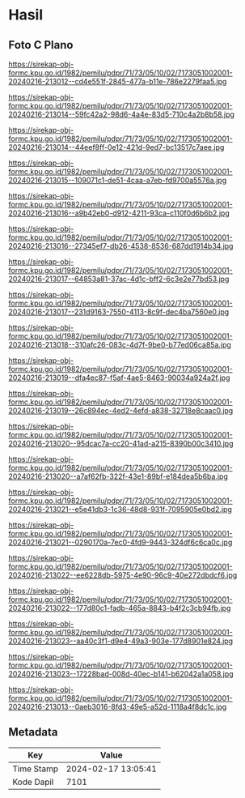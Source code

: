 # Hasil

## Foto C Plano

https://sirekap-obj-formc.kpu.go.id/1982/pemilu/pdpr/71/73/05/10/02/7173051002001-20240216-213012--cd4e551f-2845-477a-b11e-786e2279faa5.jpg

https://sirekap-obj-formc.kpu.go.id/1982/pemilu/pdpr/71/73/05/10/02/7173051002001-20240216-213014--59fc42a2-98d6-4a4e-83d5-710c4a2b8b58.jpg

https://sirekap-obj-formc.kpu.go.id/1982/pemilu/pdpr/71/73/05/10/02/7173051002001-20240216-213014--44eef8ff-0e12-421d-9ed7-bc13517c7aee.jpg

https://sirekap-obj-formc.kpu.go.id/1982/pemilu/pdpr/71/73/05/10/02/7173051002001-20240216-213015--109071c1-de51-4caa-a7eb-fd9700a5576a.jpg

https://sirekap-obj-formc.kpu.go.id/1982/pemilu/pdpr/71/73/05/10/02/7173051002001-20240216-213016--a9b42eb0-d912-4211-93ca-c110f0d6b6b2.jpg

https://sirekap-obj-formc.kpu.go.id/1982/pemilu/pdpr/71/73/05/10/02/7173051002001-20240216-213016--27345ef7-db26-4538-8536-687dd1914b34.jpg

https://sirekap-obj-formc.kpu.go.id/1982/pemilu/pdpr/71/73/05/10/02/7173051002001-20240216-213017--64853a81-37ac-4d1c-bff2-6c3e2e77bd53.jpg

https://sirekap-obj-formc.kpu.go.id/1982/pemilu/pdpr/71/73/05/10/02/7173051002001-20240216-213017--231d9163-7550-4113-8c9f-dec4ba7560e0.jpg

https://sirekap-obj-formc.kpu.go.id/1982/pemilu/pdpr/71/73/05/10/02/7173051002001-20240216-213018--310afc26-083c-4d7f-9be0-b77ed06ca85a.jpg

https://sirekap-obj-formc.kpu.go.id/1982/pemilu/pdpr/71/73/05/10/02/7173051002001-20240216-213019--dfa4ec87-f5af-4ae5-8463-90034a924a2f.jpg

https://sirekap-obj-formc.kpu.go.id/1982/pemilu/pdpr/71/73/05/10/02/7173051002001-20240216-213019--26c894ec-4ed2-4efd-a838-32718e8caac0.jpg

https://sirekap-obj-formc.kpu.go.id/1982/pemilu/pdpr/71/73/05/10/02/7173051002001-20240216-213020--95dcac7a-cc20-41ad-a215-8390b00c3410.jpg

https://sirekap-obj-formc.kpu.go.id/1982/pemilu/pdpr/71/73/05/10/02/7173051002001-20240216-213020--a7af62fb-322f-43e1-89bf-e184dea5b6ba.jpg

https://sirekap-obj-formc.kpu.go.id/1982/pemilu/pdpr/71/73/05/10/02/7173051002001-20240216-213021--e5e41db3-1c36-48d8-931f-7095905e0bd2.jpg

https://sirekap-obj-formc.kpu.go.id/1982/pemilu/pdpr/71/73/05/10/02/7173051002001-20240216-213021--0290170a-7ec0-4fd9-9443-324df6c6ca0c.jpg

https://sirekap-obj-formc.kpu.go.id/1982/pemilu/pdpr/71/73/05/10/02/7173051002001-20240216-213022--ee6228db-5975-4e90-96c9-40e272dbdcf6.jpg

https://sirekap-obj-formc.kpu.go.id/1982/pemilu/pdpr/71/73/05/10/02/7173051002001-20240216-213022--177d80c1-fadb-465a-8843-b4f2c3cb94fb.jpg

https://sirekap-obj-formc.kpu.go.id/1982/pemilu/pdpr/71/73/05/10/02/7173051002001-20240216-213023--aa40c3f1-d9e4-49a3-903e-177d8901e824.jpg

https://sirekap-obj-formc.kpu.go.id/1982/pemilu/pdpr/71/73/05/10/02/7173051002001-20240216-213023--17228bad-008d-40ec-b141-b62042a1a058.jpg

https://sirekap-obj-formc.kpu.go.id/1982/pemilu/pdpr/71/73/05/10/02/7173051002001-20240216-213013--0aeb3016-8fd3-49e5-a52d-1118a4f8dc1c.jpg


## Metadata

| Key        | Value               |
| ---------- | ------------------- |
| Time Stamp | 2024-02-17 13:05:41 |
| Kode Dapil | 7101                |



